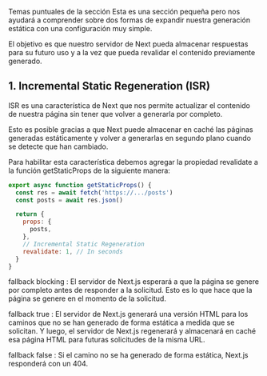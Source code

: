 Temas puntuales de la sección
Esta es una sección pequeña pero nos ayudará a comprender sobre dos formas de expandir nuestra generación estática con una configuración muy simple.

El objetivo es que nuestro servidor de Next pueda almacenar respuestas para su futuro uso y a la vez que pueda revalidar el contenido previamente generado.


## 1. Incremental Static Regeneration (ISR)
ISR es una característica de Next que nos permite actualizar el contenido de nuestra página sin tener que volver a generarla por completo.

Esto es posible gracias a que Next puede almacenar en caché las páginas generadas estáticamente y volver a generarlas en segundo plano cuando se detecte que han cambiado.

Para habilitar esta característica debemos agregar la propiedad revalidate a la función getStaticProps de la siguiente manera:

```js
export async function getStaticProps() {
  const res = await fetch('https://.../posts')
  const posts = await res.json()

  return {
    props: {
      posts,
    },
    // Incremental Static Regeneration
    revalidate: 1, // In seconds
  }
}
```
fallback blocking : El servidor de Next.js esperará a que la página se genere por completo antes de responder a la solicitud. Esto es lo que hace que la página se genere en el momento de la solicitud.

fallback true : El servidor de Next.js generará una versión HTML para los caminos que no se han generado de forma estática a medida que se solicitan. Y luego, el servidor de Next.js regenerará y almacenará en caché esa página HTML para futuras solicitudes de la misma URL.

fallback false : Si el camino no se ha generado de forma estática, Next.js responderá con un 404.
